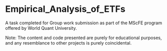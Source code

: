 # Empirical_Analysis_of_ETFs
A task completed for Group work submission as part of the MScFE program offered by World Quant University. 

Note: The content and code presented are purely for educational purposes, and any resemblance to other projects is purely coincidental. 
